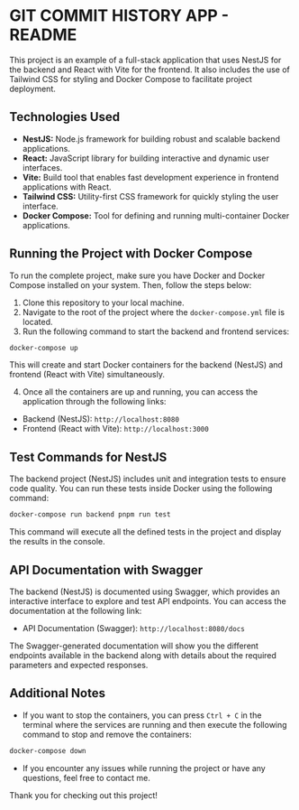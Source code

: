 # GIT COMMIT HISTORY APP - README

This project is an example of a full-stack application that uses NestJS for the backend and React with Vite for the frontend. It also includes the use of Tailwind CSS for styling and Docker Compose to facilitate project deployment.

## Technologies Used

* **NestJS:** Node.js framework for building robust and scalable backend applications.
* **React:** JavaScript library for building interactive and dynamic user interfaces.
* **Vite:** Build tool that enables fast development experience in frontend applications with React.
* **Tailwind CSS:** Utility-first CSS framework for quickly styling the user interface.
* **Docker Compose:** Tool for defining and running multi-container Docker applications.

## Running the Project with Docker Compose

To run the complete project, make sure you have Docker and Docker Compose installed on your system. Then, follow the steps below:

1. Clone this repository to your local machine.
2. Navigate to the root of the project where the `docker-compose.yml` file is located.
3. Run the following command to start the backend and frontend services:

```bash
docker-compose up
```

This will create and start Docker containers for the backend (NestJS) and frontend (React with Vite) simultaneously.

4. Once all the containers are up and running, you can access the application through the following links:

* Backend (NestJS): `http://localhost:8080`
* Frontend (React with Vite): `http://localhost:3000`

## Test Commands for NestJS

The backend project (NestJS) includes unit and integration tests to ensure code quality. You can run these tests inside Docker using the following command:

```bash
docker-compose run backend pnpm run test
```

This command will execute all the defined tests in the project and display the results in the console.

## API Documentation with Swagger

The backend (NestJS) is documented using Swagger, which provides an interactive interface to explore and test API endpoints. You can access the documentation at the following link:

* API Documentation (Swagger): `http://localhost:8080/docs`

The Swagger-generated documentation will show you the different endpoints available in the backend along with details about the required parameters and expected responses.

## Additional Notes

* If you want to stop the containers, you can press `Ctrl + C` in the terminal where the services are running and then execute the following command to stop and remove the containers:

```bash
docker-compose down
```

* If you encounter any issues while running the project or have any questions, feel free to contact me.

Thank you for checking out this project!
